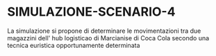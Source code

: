# SIMULAZIONE-SCENARIO-4
La simulazione si propone di determinare le movimentazioni tra due magazzini dell' hub logisticao di Marcianise di Coca Cola secondo una tecnica euristica opportunamente determinata
